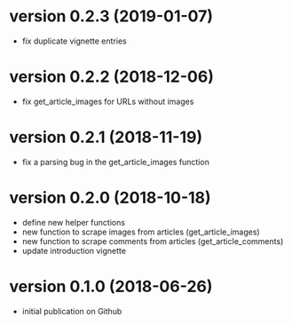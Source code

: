 # version 0.2.3 (2019-01-07)

- fix duplicate vignette entries

# version 0.2.2 (2018-12-06)

- fix get_article_images for URLs without images

# version 0.2.1 (2018-11-19)

- fix a parsing bug in the get_article_images function

# version 0.2.0 (2018-10-18)

- define new helper functions
- new function to scrape images from articles (get_article_images)
- new function to scrape comments from articles (get_article_comments)
- update introduction vignette

# version 0.1.0 (2018-06-26)

- initial publication on Github
